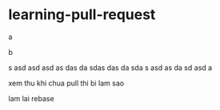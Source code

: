 # learning-pull-request

a

b

s
asd
asd
asd
as
das
da
sdas
das
da
sda
s
asd
as
da
sd
asd
a

xem thu khi chua pull thi bi lam sao

lam lai rebase
